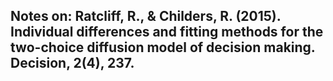 ## Notes on: Ratcliff, R., & Childers, R. (2015). Individual differences and fitting methods for the two-choice diffusion model of decision making. Decision, 2(4), 237.
